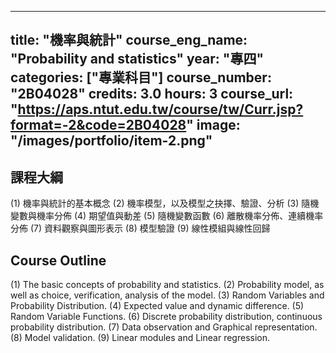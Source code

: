 
---
title: "機率與統計"
course_eng_name: "Probability and statistics"
year: "專四"
categories: ["專業科目"]
course_number: "2B04028"
credits: 3.0
hours: 3
course_url: "https://aps.ntut.edu.tw/course/tw/Curr.jsp?format=-2&code=2B04028"
image: "/images/portfolio/item-2.png"
---

## 課程大綱

(1)	機率與統計的基本概念
(2)	機率模型，以及模型之抉擇、驗證、分析
(3)	隨機變數與機率分佈
(4)	期望值與動差
(5)	隨機變數函數
(6)	離散機率分佈、連續機率分佈
(7)	資料觀察與圖形表示
(8)	模型驗證
(9)	線性模組與線性回歸

## Course Outline

(1)	 The basic concepts of probability and statistics.
(2)	 Probability model, as well as choice, verification, analysis of the model.
(3)	 Random Variables and Probability Distribution.
(4)	 Expected value and dynamic difference.
(5)	 Random Variable Functions.
(6)	 Discrete probability distribution, continuous probability distribution.
(7)	 Data observation and Graphical representation.
(8)	 Model validation.
(9)	 Linear modules and Linear regression.
